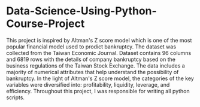 # Data-Science-Using-Python-Course-Project
This project is inspired by Altman's Z score model which is one of the most popular financial model used to prodict bankruptcy. The dataset was collected from the Taiwan Economic Journal. Dataset contains 96 columns and 6819 rows with the details of company bankruptcy based on the business regulations of the Taiwan Stock Exchange. The data includes a majority of numerical attributes that help understand the possibility of bankruptcy. In the light of Altman's Z score model, the categories of the key variables were diversified into: profitability, liquidity, leverage, and efficiency. Throughout this project, I was responsible for writing all python scripts.
